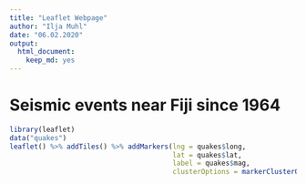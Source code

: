 ```yaml
---
title: "Leaflet Webpage"
author: "Ilja Muhl"
date: "06.02.2020"
output: 
  html_document: 
    keep_md: yes
---
```

# Seismic events near Fiji since 1964

```r
library(leaflet)
data("quakes")
leaflet() %>% addTiles() %>% addMarkers(lng = quakes$long, 
                                        lat = quakes$lat,
                                        label = quakes$mag,
                                        clusterOptions = markerClusterOptions())
```

<!--html_preserve--><div id="htmlwidget-fcd9c9d840e9315baa13" style="width:672px;height:480px;" class="leaflet html-widget"></div>
<script type="application/json" data-for="htmlwidget-fcd9c9d840e9315baa13">{"x":{"options":{"crs":{"crsClass":"L.CRS.EPSG3857","code":null,"proj4def":null,"projectedBounds":null,"options":{}}},"calls":[{"method":"addTiles","args":["//{s}.tile.openstreetmap.org/{z}/{x}/{y}.png",null,null,{"minZoom":0,"maxZoom":18,"tileSize":256,"subdomains":"abc","errorTileUrl":"","tms":false,"noWrap":false,"zoomOffset":0,"zoomReverse":false,"opacity":1,"zIndex":1,"detectRetina":false,"attribution":"&copy; <a href=\"http://openstreetmap.org\">OpenStreetMap<\/a> contributors, <a href=\"http://creativecommons.org/licenses/by-sa/2.0/\">CC-BY-SA<\/a>"}]},{"method":"addMarkers","args":[[-20.42,-20.62,-26,-17.97,-20.42,-19.68,-11.7,-28.11,-28.74,-17.47,-21.44,-12.26,-18.54,-21,-20.7,-15.94,-13.64,-17.83,-23.5,-22.63,-20.84,-10.98,-23.3,-30.2,-19.66,-17.94,-14.72,-16.46,-20.97,-19.84,-22.58,-16.32,-15.55,-23.55,-16.3,-25.82,-18.73,-17.64,-17.66,-18.82,-37.37,-15.31,-24.97,-15.49,-19.23,-30.1,-26.4,-11.77,-24.12,-18.97,-18.75,-19.26,-22.75,-21.37,-20.1,-19.85,-22.7,-22.06,-17.8,-24.2,-20.69,-21.16,-13.82,-11.49,-20.68,-17.1,-20.14,-21.96,-20.42,-15.46,-15.31,-19.86,-11.55,-23.74,-17.7,-23.54,-19.21,-12.11,-21.81,-28.98,-34.02,-23.84,-19.57,-20.12,-17.7,-19.66,-21.5,-23.64,-15.43,-15.41,-15.48,-13.36,-20.64,-19.72,-15.44,-19.73,-27.24,-18.16,-13.66,-24.57,-16.98,-26.2,-21.88,-33,-21.33,-19.44,-34.89,-20.24,-22.55,-36.95,-15.75,-16.85,-19.06,-26.11,-26.2,-26.13,-13.66,-13.47,-14.6,-18.96,-14.65,-19.9,-22.05,-19.22,-31.24,-17.93,-19.3,-26.53,-27.72,-19.19,-17.43,-17.05,-19.52,-23.71,-21.3,-16.24,-16.14,-23.95,-25.2,-18.84,-12.66,-20.65,-13.23,-29.91,-14.31,-20.1,-17.8,-21.27,-23.58,-17.9,-23.34,-15.56,-23.83,-11.8,-15.54,-20.65,-11.75,-24.81,-20.9,-11.34,-17.98,-24.34,-13.86,-35.56,-35.48,-34.2,-26,-19.89,-23.43,-18.89,-17.82,-25.68,-20.2,-15.2,-15.03,-32.22,-22.64,-17.42,-17.84,-15.02,-18.04,-24.6,-19.88,-20.3,-20.45,-17.67,-22.3,-19.85,-24.27,-15.85,-20.02,-18.56,-17.87,-24.08,-32.2,-20.36,-23.85,-24,-20.41,-17.72,-19.67,-17.7,-16.23,-26.72,-12.95,-21.97,-21.96,-20.32,-30.28,-20.2,-30.66,-16.17,-28.25,-20.47,-23.55,-20.94,-26.67,-18.13,-20.21,-18.31,-16.52,-22.36,-22.43,-20.37,-23.77,-13.65,-21.55,-16.24,-23.73,-22.34,-19.4,-24.64,-16,-19.62,-23.84,-23.54,-28.23,-21.68,-13.44,-24.96,-20.08,-24.36,-14.7,-18.2,-16.65,-18.11,-17.95,-15.5,-23.36,-19.15,-10.97,-14.85,-17.8,-22.5,-29.1,-20.32,-16.09,-19.18,-23.81,-23.79,-19.02,-20.9,-19.06,-17.88,-19.41,-26.17,-14.95,-18.73,-20.21,-21.29,-19.76,-22.09,-23.8,-20.16,-22.13,-17.44,-23.33,-24.78,-22,-19.13,-30.72,-22.32,-16.45,-17.7,-17.95,-24.4,-19.3,-21.13,-18.07,-20.6,-18.48,-13.34,-20.92,-25.31,-15.24,-16.4,-24.57,-17.94,-30.64,-18.64,-13.09,-19.68,-16.44,-21.09,-14.99,-23.3,-17.68,-22,-21.38,-32.62,-13.05,-12.93,-18.6,-21.34,-21.48,-17.4,-17.32,-18.77,-26.16,-12.59,-14.82,-21.79,-19.83,-29.5,-12.49,-26.1,-21.04,-10.78,-20.76,-11.41,-19.1,-23.91,-27.33,-12.25,-23.49,-27.18,-25.8,-27.19,-27.27,-27.1,-27.22,-27.38,-27.27,-27.54,-27.2,-27.71,-27.6,-27.38,-21.54,-27.21,-28.96,-12.01,-17.46,-30.17,-27.27,-17.79,-22.19,-17.1,-27.18,-11.64,-17.98,-16.9,-21.98,-32.14,-18.8,-26.78,-20.43,-18.3,-15.83,-23.44,-23.73,-19.89,-17.59,-19.77,-20.31,-15.33,-18.2,-15.36,-15.29,-15.36,-16.24,-13.47,-25.5,-14.32,-20.04,-28.83,-17.82,-27.23,-10.72,-27,-20.36,-27.17,-20.94,-17.46,-21.04,-23.7,-17.72,-15.87,-17.84,-13.45,-30.8,-11.63,-30.4,-26.18,-15.7,-17.95,-20.51,-15.36,-23.61,-33.2,-17.68,-22.24,-20.07,-25.04,-21.5,-14.28,-14.43,-32.7,-34.1,-19.7,-24.19,-26.6,-17.04,-22.1,-32.6,-33,-20.58,-20.61,-19.47,-17.47,-18.4,-23.33,-18.55,-26.16,-21.8,-27.63,-18.89,-20.3,-20.56,-16.1,-12.66,-21.05,-17.97,-19.83,-22.55,-22.28,-15.72,-20.85,-21.11,-25.31,-26.46,-24.09,-16.96,-23.19,-20.81,-15.03,-18.06,-19,-23.53,-18.18,-15.66,-18,-18.08,-18.05,-29.9,-20.9,-15.61,-16.03,-17.68,-31.94,-19.14,-18,-16.95,-10.79,-20.83,-32.9,-37.93,-29.09,-23.56,-19.6,-21.39,-14.85,-22.7,-32.42,-17.9,-23.58,-34.4,-17.61,-21.07,-13.84,-30.24,-18.49,-23.45,-16.04,-17.14,-22.54,-15.9,-30.04,-24.03,-18.89,-16.51,-20.1,-21.06,-13.07,-23.46,-19.41,-11.81,-11.76,-12.08,-25.59,-26.54,-20.9,-16.99,-23.46,-17.81,-15.17,-11.67,-20.75,-19.5,-26.18,-20.66,-19.22,-24.68,-15.43,-32.45,-21.31,-15.44,-13.26,-15.26,-33.57,-15.77,-15.79,-21,-16.28,-23.28,-16.1,-17.7,-15.96,-15.95,-17.56,-15.9,-15.29,-15.86,-16.2,-15.71,-16.45,-11.54,-19.61,-15.61,-21.16,-20.65,-20.33,-15.08,-23.28,-23.44,-23.12,-23.65,-22.91,-22.06,-13.56,-17.99,-23.92,-30.69,-21.92,-25.04,-19.92,-27.75,-17.71,-19.6,-34.68,-14.46,-18.85,-17.02,-20.41,-18.18,-16.49,-17.74,-20.49,-18.51,-27.28,-15.9,-20.57,-11.25,-20.04,-20.89,-16.62,-20.09,-24.96,-20.95,-23.31,-20.95,-21.58,-13.62,-12.72,-21.79,-20.48,-12.84,-17.02,-23.89,-23.07,-27.98,-28.1,-21.24,-21.24,-19.89,-32.82,-22,-21.57,-24.5,-33.03,-30.09,-22.75,-17.99,-19.6,-15.65,-17.78,-22.04,-20.06,-18.07,-12.85,-33.29,-34.63,-24.18,-23.78,-22.37,-23.97,-34.12,-25.25,-22.87,-18.48,-21.46,-28.56,-28.56,-21.3,-20.08,-18.82,-19.51,-12.05,-17.4,-23.93,-21.23,-16.23,-28.15,-20.81,-20.72,-23.29,-38.46,-15.48,-37.03,-20.48,-18.12,-18.17,-11.4,-23.1,-14.28,-22.87,-17.59,-27.6,-17.94,-17.88,-30.01,-19.19,-18.14,-23.46,-18.44,-18.21,-18.26,-15.85,-23.82,-18.6,-17.8,-10.78,-18.12,-19.34,-15.34,-24.97,-15.97,-23.47,-23.11,-20.54,-18.92,-20.16,-25.48,-18.19,-15.35,-18.69,-18.89,-17.61,-20.93,-17.6,-17.96,-18.8,-20.61,-20.74,-25.23,-23.9,-18.07,-15.43,-14.3,-18.04,-13.9,-17.64,-17.98,-25,-19.45,-16.11,-23.73,-17.74,-21.56,-20.97,-15.45,-15.93,-21.47,-21.44,-22.16,-13.36,-21.22,-26.1,-18.35,-17.2,-22.42,-17.91,-26.53,-26.5,-16.31,-18.76,-17.1,-19.28,-23.5,-21.26,-17.97,-26.02,-30.3,-24.89,-14.57,-15.4,-22.06,-25.14,-20.3,-25.28,-20.63,-19.02,-22.1,-38.59,-19.3,-31.03,-30.51,-22.55,-22.14,-25.6,-18.04,-21.29,-21.08,-20.64,-24.41,-12.16,-17.1,-21.13,-12.34,-16.43,-20.7,-21.18,-17.78,-21.57,-13.7,-12.27,-19.1,-19.85,-11.37,-20.7,-20.24,-16.4,-19.6,-21.63,-21.6,-21.77,-21.8,-21.05,-10.8,-17.9,-22.26,-22.33,-24.04,-20.4,-15,-27.87,-14.12,-23.61,-21.56,-21.19,-18.07,-26,-20.21,-28,-20.74,-31.8,-18.91,-20.45,-22.9,-18.11,-23.8,-23.42,-23.2,-12.93,-21.14,-19.13,-21.08,-20.07,-20.9,-25.04,-21.85,-19.34,-15.83,-23.73,-18.1,-22.12,-15.39,-16.21,-21.75,-22.1,-24.97,-19.36,-22.14,-21.48,-18.54,-21.62,-13.4,-15.5,-15.67,-21.78,-30.63,-15.7,-19.2,-19.7,-19.4,-15.85,-17.38,-24.33,-20.89,-18.97,-17.99,-15.8,-25.42,-21.6,-26.06,-17.56,-25.63,-25.46,-22.23,-21.55,-15.18,-13.79,-15.18,-18.78,-17.9,-18.5,-14.82,-15.65,-30.01,-13.16,-21.03,-21.4,-17.93,-20.87,-12.01,-19.1,-22.85,-17.08,-21.14,-12.23,-20.91,-11.38,-11.02,-22.09,-17.8,-18.94,-18.85,-21.91,-22.03,-18.1,-18.4,-21.2,-12,-11.7,-26.72,-24.39,-19.64,-21.35,-22.82,-38.28,-12.57,-22.24,-13.8,-21.07,-17.74,-23.87,-21.29,-22.2,-15.24,-17.82,-32.14,-19.3,-33.09,-20.18,-17.46,-17.44,-24.71,-21.53,-19.17,-28.05,-23.39,-22.33,-15.28,-20.27,-10.96,-21.52,-19.57,-23.08,-25.06,-17.85,-15.99,-20.56,-17.98,-18.4,-27.64,-20.99,-14.86,-29.33,-25.81,-14.1,-17.63,-23.47,-23.92,-20.88,-20.25,-19.33,-18.14,-22.41,-20.77,-17.95,-20.83,-27.84,-19.94,-23.6,-23.7,-30.39,-18.98,-27.89,-23.5,-23.73,-17.93,-35.94,-18.68,-23.47,-23.49,-23.85,-27.08,-20.88,-20.97,-21.71,-23.9,-15.78,-12.57,-19.69,-22.04,-17.99,-23.5,-21.4,-15.86,-23.95,-25.79,-23.75,-24.1,-18.56,-23.3,-17.03,-20.77,-28.1,-18.83,-23,-20.82,-22.95,-28.22,-27.99,-15.54,-12.37,-22.33,-22.7,-17.86,-16,-20.73,-15.45,-20.05,-17.95,-17.7,-25.93,-12.28,-20.13,-17.4,-21.59],[181.62,181.03,184.1,181.66,181.96,184.31,166.1,181.93,181.74,179.59,180.69,167,182.11,181.66,169.92,184.95,165.96,181.5,179.78,180.31,181.16,166.32,180.16,182,180.28,181.49,167.51,180.79,181.47,182.37,179.24,166.74,185.05,180.8,186,179.33,169.23,181.28,181.4,169.33,176.78,186.1,179.82,186.04,169.41,182.3,181.7,166.32,180.08,185.25,182.35,184.42,173.2,180.67,182.16,182.13,181,180.6,181.35,179.2,181.55,182.4,172.38,166.22,181.41,184.93,181.6,179.62,181.86,187.81,185.8,184.35,166.2,179.99,181.23,180.04,184.7,167.06,181.71,181.11,180.21,180.99,182.38,183.4,181.7,184.31,170.5,179.96,186.3,186.44,167.53,167.06,182.02,169.71,185.26,182.4,181.11,183.41,166.54,179.92,185.61,178.41,180.39,181.6,180.69,183.5,180.6,169.49,185.9,177.81,185.23,182.31,182.45,178.3,178.35,178.31,172.23,172.29,167.4,169.48,166.97,178.9,180.4,182.43,180.6,167.89,183.84,178.57,181.7,183.51,185.43,181.22,168.98,180.3,180.82,168.02,187.32,182.8,182.6,184.16,169.46,181.4,167.1,181.43,173.5,184.4,185.17,173.49,180.17,181.5,184.5,167.62,182.56,165.8,167.68,181.32,166.07,180,169.84,166.24,180.5,179.52,167.16,180.2,179.9,179.43,182.12,183.84,180,169.42,181.83,180.34,180.9,184.68,182.29,180.2,180.64,185.16,181.48,184.24,181.75,183.5,184.3,183,181.85,187.09,181.9,181.85,179.88,185.13,184.09,169.31,182,179.5,179.61,181.19,182.53,182.75,181.74,180.3,182.18,182.2,183.59,183.35,169.09,182.32,180.54,181.69,180.62,182.3,180.13,184.1,181.71,185.68,180.27,181.58,182.4,181.52,183.83,182.39,185.7,171.65,184.48,182.1,180.16,166.66,182.9,185.75,182.53,171.52,180.94,180.81,182.82,185.35,180.13,179.93,182.68,180.63,166.53,180.22,182.74,182.84,166,183.68,185.51,181.67,181.65,186.9,180.01,169.5,166.26,167.24,181.38,170.4,182.1,180.88,184.89,169.33,179.36,179.89,184.23,181.51,169.01,181.47,183.05,184.2,167.24,168.8,182.37,180.85,181.41,180.38,179.9,181.99,180.38,181.4,180.18,179.22,180.52,182.51,180.1,180.54,177.77,185,184.68,179.85,180.6,185.32,181.57,182.28,181.49,166.2,181.5,179.69,186.21,185.86,178.4,181.51,181.2,169.32,169.28,184.14,185.74,181.38,171.39,179.7,181.36,180.53,181.39,181.5,169.58,169.63,181.91,181.41,183.78,181.02,181.03,169.24,179.5,167.1,167.32,183.48,182.04,182.31,166.36,182.3,181.2,165.77,185.77,166.24,183.87,180,182.6,166.6,179.07,182.18,182.1,182.18,182.38,182.18,182.28,181.7,182.5,182.5,182.39,182.47,182.4,182.39,185.48,182.43,182.61,166.29,181.32,182.02,182.36,181.32,171.4,182.68,182.53,166.47,181.58,185.72,179.6,179.9,169.21,183.61,182.37,183.2,182.51,182.93,179.99,184.08,181.09,181.4,184.06,186.75,181.6,186.66,186.42,186.71,167.95,167.14,182.82,167.33,182.01,181.66,181.49,180.98,165.99,183.88,186.16,183.68,181.26,181.9,181.2,179.6,181.42,188.13,181.3,170.3,182.16,166.14,181.4,178.59,184.5,181.5,182.3,167.51,180.23,181.6,186.8,184.56,169.14,180.1,185.2,167.26,167.26,181.7,181.8,186.2,180.38,182.77,186.8,179.71,180.9,182.4,181.24,182.6,169.15,180.96,183.4,180.26,182.23,178.47,183.2,182.93,169.48,182.3,182.04,185.32,166.37,184.68,168.52,182.54,183.81,183.52,185.64,181.59,181.5,180.15,182.5,179.68,167.7,182.8,184.7,167.32,181.59,185.6,179.99,180.63,186.8,180.62,180.7,180.86,181.16,181.9,167.5,185.43,181.11,180.57,184.36,185.48,185.94,166.06,185.9,181.6,177.47,183.2,180.23,185.2,180.68,184.87,183.3,181.21,181.3,183.4,180.5,181.2,181.13,170.62,181.63,169.04,180.23,183.54,185.31,172.91,185.3,181.2,180.22,184.46,187.1,186.3,183.81,166.87,180.09,182.3,165.98,165.96,165.76,180.02,183.63,184.28,187,180.17,181.82,187.2,166.02,184.52,186.9,179.79,185.77,182.54,183.33,167.38,181.15,180.84,167.18,167.01,183.13,180.8,167.01,166.83,183.2,166.94,184.6,167.25,181.31,166.69,167.34,181.59,167.42,166.9,166.85,166.8,166.91,167.54,166.18,181.91,187.15,181.41,182.22,168.71,166.62,184.61,184.6,184.42,184.46,183.95,180.47,166.49,181.57,184.47,182.1,182.8,180.97,183.91,182.26,181.18,183.84,179.82,167.26,187.55,182.41,186.51,182.04,187.8,181.31,181.69,182.64,183.4,167.16,181.33,166.36,181.87,181.25,186.74,168.75,179.87,181.42,179.27,181.06,181.9,167.15,166.28,185,169.76,166.78,182.93,182.39,184.03,181.96,182.25,180.81,180.86,174.46,179.8,185.5,185.62,180.92,180.2,182.4,170.99,168.98,181.87,186.26,181.53,184.91,168.69,181.54,165.67,181.3,179.1,179.02,180.31,171.5,179.91,181.75,179.86,172.65,182.37,181.02,183.47,183.59,180.92,183.22,182.21,183.97,167.39,186.54,180.18,181.09,167.91,183.4,185.01,181.41,184,176.03,186.73,177.52,181.38,181.88,181.98,166.07,180.12,170.34,171.72,180.98,182.1,180.6,180.58,180.8,182.3,180.87,180.11,181.04,180.87,180.98,184.83,180.09,184.28,181.32,166.1,181.71,182.62,167.1,182.85,186.08,180.24,179.15,181.66,169.37,184.27,180.94,181.74,186.4,169.1,181.24,183.32,181.54,181.5,181.4,182.41,182.44,181.53,179.86,179.9,181.58,185.19,167.32,181.57,167.18,177.01,181.51,180,184.48,187.48,179.98,186.78,183.23,181.72,186.73,167.91,185.86,170.45,180.49,172.76,181.51,182.5,185.27,182.9,171.4,181.48,178.3,178.29,168.08,169.71,182.8,182.78,180,181.69,181.48,181.2,180.8,179.67,167.24,186.87,183.95,178.42,181.4,181.17,181.61,186.83,185.3,175.7,183,181.59,181.3,183.34,180.64,180.3,181.84,185.77,180.85,169.66,180.03,167.03,185.9,185.6,167.43,186.73,184.3,180.92,185.33,183.86,166.75,167.41,184.52,184.51,166.55,186.3,185.1,182.73,184.53,180.77,180.5,181,183.6,180.9,165.8,181.5,171.44,171.46,184.85,186.1,184.62,183.4,166.64,180.27,185.5,181.58,181.65,178.43,181.9,182,180.7,180.6,169.46,182.1,183.8,181.63,184.7,180.21,184.8,169.52,181.06,184.97,181.3,181.75,182.02,179.84,180.89,186.59,167.1,183,181.72,180.49,185.1,186.52,180.67,180.4,179.54,186.36,179.62,182.44,168.93,182.4,166.9,185.3,185.23,183.11,180.9,185.1,184.37,182.44,182.29,185.9,168.63,179.97,185.26,169.44,181.62,185.25,182.65,169.9,180.05,181.23,180.26,179.98,180.48,181.39,185.93,166.56,167.23,186.72,181.41,185.4,171.17,185.17,181.15,167.24,180.78,180.78,181.89,181.7,166.66,169.63,181.37,185.96,174.21,167.02,181.57,167.05,167.01,180.58,181.2,182.43,182.2,181.28,179.77,181.63,184.84,181.4,166.2,166.3,182.69,178.98,169.5,170.04,184.52,177.1,167.11,180.28,166.53,183.78,181.25,180.15,185.8,180.58,185.11,181.27,180,185.86,180.94,181.62,181.42,181.33,179.85,170.52,169.53,182.39,179.97,171.51,185.98,181.51,165.97,169.75,184.47,183.45,182.8,181.44,167.95,184.41,181.61,181.77,182.22,181.02,167.32,182.72,182.54,166.01,185.13,180.21,180.21,185.18,184.75,186.16,181.71,183.99,181.16,181.73,181.01,182.1,182.39,183.99,184.13,182.4,182.32,182.92,184.9,184.49,181.62,178.52,184.5,179.95,180.06,180.26,183.44,184.95,181.2,183.58,184.6,167.44,166.72,184.23,183.95,181.59,180.13,180.74,166.98,184.64,182.38,184.5,184.5,169.05,184.68,185.74,183.71,183.5,182.26,170.7,181.67,170.56,183.6,183.5,187.15,166.93,171.66,170.3,181.3,184.53,181.42,181.42,183.86,181.37,188.1,179.54,167.06,184.2,187.8,170.56],null,null,null,{"interactive":true,"draggable":false,"keyboard":true,"title":"","alt":"","zIndexOffset":0,"opacity":1,"riseOnHover":false,"riseOffset":250},null,null,{"showCoverageOnHover":true,"zoomToBoundsOnClick":true,"spiderfyOnMaxZoom":true,"removeOutsideVisibleBounds":true,"spiderLegPolylineOptions":{"weight":1.5,"color":"#222","opacity":0.5},"freezeAtZoom":false},null,["4.8","4.2","5.4","4.1","4","4","4.8","4.4","4.7","4.3","4.4","4.6","4.4","4.4","6.1","4.3","6","4.5","4.4","4.4","4.5","4.2","4.4","4.7","5.4","4","4.6","5.2","4.5","4.4","4.6","4.7","4.8","4","4.5","4.3","4.5","4.6","4.1","4.4","4.7","4.6","4.4","4.3","4.6","4.9","4.5","4.4","4.3","5.1","4.2","4","4.6","4.3","4.2","4.4","4.5","4","4.4","4.3","4.7","4.1","5","4.6","4.9","4.7","4.1","5","4.5","5.5","4","4.5","4.3","5.2","4.4","4.3","4.1","4.5","4.2","5.3","5.2","4.5","4.6","4.3","4","4.3","4.7","4.5","4.2","4.3","5.1","4.7","5.2","4.2","4.2","4","4.5","5.2","5.1","4.7","4.1","4.6","4.7","4.7","4.6","4.2","4.4","4.6","5.7","5","4.5","4.2","4","4.8","4.4","4.2","5.3","4.7","4.8","4.2","4.8","4.3","4.7","4.5","4.4","5.1","4.2","5","4.8","4.3","4.5","4.2","4.5","4.6","4.3","4.7","5.1","4.6","4.9","4.2","4.6","4","5","4.4","4.2","4.2","4.4","4.9","5.3","4","5.7","6.4","4.3","4.2","4.7","4.7","4.2","4.3","4.9","4.6","4.1","4.8","4.6","4.6","4.8","5","5.6","5.3","4.7","4.5","4.3","4.6","4.1","4.1","4.1","5.7","5","4.5","4.1","4.6","4.5","4.3","4.4","4.2","4.1","4.9","4.3","4.9","4.6","4.6","5.3","4.7","4.6","4.1","4.6","4.2","4.6","4.5","4.3","5.2","4.3","4","4.7","4.5","4.5","4.3","5.2","4.5","4.7","4.2","4.7","4.3","4.1","5.4","4.3","4.3","4.2","4.6","4.4","4.2","4.7","4.6","4.9","4.2","4.5","4.9","4.2","4.5","5","5","4.7","4.3","4.4","4.9","4.5","4","4.4","5","4.7","4.8","4.5","4.1","5.3","4.8","5","4.6","4.3","4.7","5.3","4.2","4.7","4.5","5.1","4.9","4.4","4.2","4.6","4.7","4.2","4.9","5.1","4.7","4.4","4.4","4.2","4.9","4.6","4.4","4.6","4.5","4.4","4.9","4.1","4.2","5.7","4.6","5","4.3","4.5","5.2","4.4","4.2","4.6","4","4.4","4.7","4.2","4.7","4.5","5","5","4.8","4.6","4.6","5","5","5.6","4","4","4.6","4.4","4.8","4.7","4.6","4.3","4.7","4.1","4.9","4.6","4.8","4.9","5.1","5.4","4.5","4.9","4.4","4.1","5.3","4.5","4.9","4.8","5.2","4.4","4.4","4.9","4.4","4.2","4.6","4.6","5.3","5.3","4.5","4.4","5","5.1","4.5","4.5","5.4","4.5","4.7","4.2","4.8","4.5","4.3","4.3","4.3","4.6","4.5","5","4.6","4.6","4.9","4.1","5.5","4.7","5","5.1","5.5","4.6","4.7","4.2","4","5.4","4.3","4.4","4.6","5.1","4.5","4.2","4.1","5.1","5.4","5.1","5.1","4.4","5.7","4.4","5.1","4.6","5.5","5.1","4.4","5","5","5.1","5.1","4.2","4.5","4","4.9","4.3","4.8","4.4","4.2","4.9","4.2","5.3","5","5.7","5.3","4.7","4.6","4.3","5.4","4.4","4.3","4.3","4.7","4.4","4.2","4.5","4.8","4.8","4.3","4.4","5.1","4.4","4.4","4.3","4.8","4.3","4.5","4.1","5.1","4.7","4.6","4.7","4.6","4.4","4.2","4.1","4.7","4","4.8","4.4","4.3","4.4","4.5","4.5","4.7","4.3","4.7","4.8","4.6","5.1","4.7","4.3","5.1","5.5","4.5","4.3","4.3","4.7","4.3","4.3","4.6","4.5","4.5","5.4","4.6","4.4","5","5.2","4.4","5.1","4.4","4.4","4.8","4.4","4.7","4.7","4.4","4.3","5","4.5","4.6","5.4","4.6","4.5","4.4","4.5","4.1","4","4.9","4.1","5.2","4.4","4.1","4.9","4.6","4.5","4.8","4.2","4.2","4.1","5.5","4.4","4.8","4.2","4.8","4.9","4.6","4.5","4.4","4.6","4.2","4.7","4.4","4.5","4.9","4.7","5.5","4.7","4.6","4.1","4.7","4.6","4.3","4.4","4.7","4.3","4.1","4.7","4.5","5.5","4.5","4.6","5.1","4.4","4.7","5.5","4.6","4","4.6","4.8","4.7","4.7","4.2","5.4","4.6","5.5","4.2","4.5","4.5","4.8","4.6","5.4","4.6","5","4.3","4.3","4.8","4.7","4.7","4.8","4.2","4.2","5.9","4.6","4.5","4.9","4.7","4.9","5.3","4.2","4.2","4.5","5.2","4.5","5.6","5.2","4.8","4.5","5","4.4","4.5","4.6","4.5","5.2","5.1","4.8","4.3","5.1","4.7","4.6","4.8","4.6","4.4","4.6","5.1","4.3","4.4","4.7","4.8","4.1","4.6","4.9","4","4.7","4.7","5.2","4.6","4.6","4.9","5.7","4.7","4.4","4.9","4.8","4.6","4.4","4.8","4.7","4.2","5.1","4.8","4.9","5.1","4.3","4.4","4.7","4.7","5.3","5.1","4.9","4.5","4.7","4.2","5.1","4.8","4.2","4.8","4.4","4.5","4.3","5.6","4","5","4.2","4.6","4.6","4.5","5","4.7","4.6","4.8","4.6","4.4","5.6","4.2","5.4","4.8","5.6","4.4","4.7","4.6","5.1","4.6","4.5","4.2","4.8","4.9","5.5","5","4.2","5.2","4.8","4.4","4.8","4.4","4.1","4.9","4.6","4.5","5.3","4.8","4.6","4.8","4.7","4.9","5.3","4.4","4.6","4.3","4.4","4.2","4.1","4.2","5","4.1","4.3","5.2","4.2","4.5","4.4","4.4","5","4","4.8","5","4.2","5.2","5.2","4.5","4.3","4.5","4.6","5.1","4.4","4.3","4.7","5.6","4.9","5.1","4.6","4.4","4.8","4.2","4.7","4.1","4.7","4","4.9","5","4.5","4.4","4","4.5","4.7","4.4","4.7","4.7","4","4.2","4.5","4.7","4.5","4.1","4.6","4.3","4.6","5.2","4.6","4.7","5","5.2","4.4","4.6","4.5","4","4.2","5.3","5.9","4.9","4.5","4.4","5.4","5.3","5.1","4.1","4.3","4.5","4.1","5.1","5.3","4.5","4.1","4.4","4.7","4","5.1","4","4.3","4.3","4","4.1","4.4","4.3","4.2","4","4.5","4.7","5","4.3","5.1","4.7","5.3","5","4.5","5","4.1","4.9","4.1","4","4.4","4.5","4.4","4.5","4.3","4.3","5","4.5","4.5","4.4","4.5","4.1","4.9","4.7","4.3","4.6","4.6","5.2","4.5","4.3","4.6","4","4.5","4.8","4.6","4.1","4.9","4.7","4.1","4.3","4.4","4","4.8","4.4","4.4","4.6","4.2","4.1","4.2","4","4.1","4.1","4.7","4.8","5.1","5","4.8","4.4","5","5.2","4.2","4.1","4.8","4.5","5","5.1","4.1","4.7","5.2","4.8","4.5","4","4.7","4.1","4.3","4.3","4","4.7","4.1","4.2","4.8","4.8","4.2","4.2","5.7","6","4.2","4.5","4.9","4.4","4","4.3","4.2","4.5","4.8","4.4","4.2","4.2","5","4.2","5.2","4.5","4.6","5","5","5.4","4.8","4.2","5.5","4.3","4.1","4.4","4.9","4.5","4.9","4","4.5","5","4.9","4.5","4.2","4.2","4.2","5.2","4.3","5.1","4.6","4.6","4.4","4.4","4.9","5.1","4.2","4.7","4","5.6","5.3","5","4.3","4.1","5.1","4.5","4.9","5.4","4.7","4.8","4.5","4.2","4.6","4.6","5.6","5.4","4","5.2","4.2","4.7","4.3","4.8","4.6","5.4","4.8","4.6","4.2","5.5","4.7","4.7","4.5","5.5","4.5","4.1","4","4.3","4.7","4.9","4.5","4.7","4.5","4.8","4.3","4.1","5.4","4.1","4.8","4.2","4.8","5.4","4.4","5.2","4.7","4.9","4.9","4.2","4.4","4.4","4.3","4.9","5","4.7","4.9","4.3","4.5","4.2","5.2","4.8","4","4.7","4.3","4.3","4.9","4","4.2","4.4","4.7","4.5","4.5","6"],{"interactive":false,"permanent":false,"direction":"auto","opacity":1,"offset":[0,0],"textsize":"10px","textOnly":false,"className":"","sticky":true},null]}],"limits":{"lat":[-38.59,-10.72],"lng":[165.67,188.13]}},"evals":[],"jsHooks":[]}</script><!--/html_preserve-->

